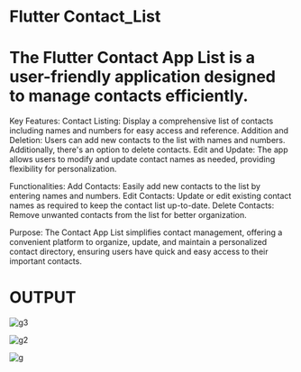 # Flutter Contact_List
# The Flutter Contact App List is a user-friendly application designed to manage contacts efficiently.

Key Features:
Contact Listing: Display a comprehensive list of contacts including names and numbers for easy access and reference.
Addition and Deletion: Users can add new contacts to the list with names and numbers. Additionally, there's an option to delete contacts.
Edit and Update: The app allows users to modify and update contact names as needed, providing flexibility for personalization.

Functionalities:
Add Contacts: Easily add new contacts to the list by entering names and numbers.
Edit Contacts: Update or edit existing contact names as required to keep the contact list up-to-date.
Delete Contacts: Remove unwanted contacts from the list for better organization.

Purpose:
The Contact App List simplifies contact management, offering a convenient platform to organize, update, and maintain a personalized contact directory, ensuring users have quick and easy access to their important contacts.

# OUTPUT

![g3](https://github.com/coderammad/Contact_List/assets/124549602/23fc8e6d-9973-442d-a218-485af11608c4)

![g2](https://github.com/coderammad/Contact_List/assets/124549602/4f9a1b83-287d-4479-8d6e-1bd2918f967c)

![g](https://github.com/coderammad/Contact_List/assets/124549602/da7bda7c-cb5b-4f37-89dd-356c68207c6a)
